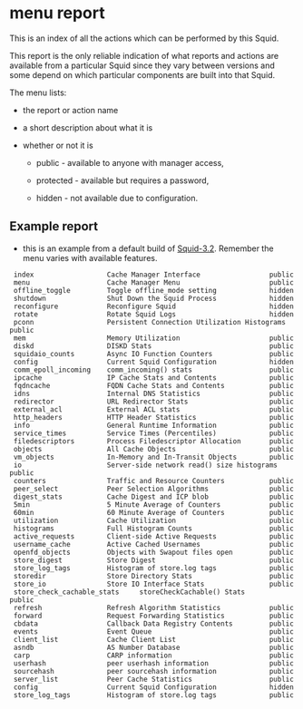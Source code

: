 # menu report

This is an index of all the actions which can be performed by this
Squid.

This report is the only reliable indication of what reports and actions
are available from a particular Squid since they vary between versions
and some depend on which particular components are built into that
Squid.

The menu lists:

  - the report or action name

  - a short description about what it is

  - whether or not it is
    
      - public - available to anyone with manager access,
    
      - protected - available but requires a password,
    
      - hidden - not available due to configuration.

## Example report

  - this is an example from a default build of
    [Squid-3.2](https://wiki.squid-cache.org/action/show/Features/CacheManager/Menu/Squid-3.2#).
    Remember the menu varies with available features.

<!-- end list -->

``` 
 index                  Cache Manager Interface                 public
 menu                   Cache Manager Menu                      public
 offline_toggle         Toggle offline_mode setting             hidden
 shutdown               Shut Down the Squid Process             hidden
 reconfigure            Reconfigure Squid                       hidden
 rotate                 Rotate Squid Logs                       hidden
 pconn                  Persistent Connection Utilization Histograms    public
 mem                    Memory Utilization                      public
 diskd                  DISKD Stats                             public
 squidaio_counts        Async IO Function Counters              public
 config                 Current Squid Configuration             hidden
 comm_epoll_incoming    comm_incoming() stats                   public
 ipcache                IP Cache Stats and Contents             public
 fqdncache              FQDN Cache Stats and Contents           public
 idns                   Internal DNS Statistics                 public
 redirector             URL Redirector Stats                    public
 external_acl           External ACL stats                      public
 http_headers           HTTP Header Statistics                  public
 info                   General Runtime Information             public
 service_times          Service Times (Percentiles)             public
 filedescriptors        Process Filedescriptor Allocation       public
 objects                All Cache Objects                       public
 vm_objects             In-Memory and In-Transit Objects        public
 io                     Server-side network read() size histograms      public
 counters               Traffic and Resource Counters           public
 peer_select            Peer Selection Algorithms               public
 digest_stats           Cache Digest and ICP blob               public
 5min                   5 Minute Average of Counters            public
 60min                  60 Minute Average of Counters           public
 utilization            Cache Utilization                       public
 histograms             Full Histogram Counts                   public
 active_requests        Client-side Active Requests             public
 username_cache         Active Cached Usernames                 public
 openfd_objects         Objects with Swapout files open         public
 store_digest           Store Digest                            public
 store_log_tags         Histogram of store.log tags             public
 storedir               Store Directory Stats                   public
 store_io               Store IO Interface Stats                public
 store_check_cachable_stats     storeCheckCachable() Stats              public
 refresh                Refresh Algorithm Statistics            public
 forward                Request Forwarding Statistics           public
 cbdata                 Callback Data Registry Contents         public
 events                 Event Queue                             public
 client_list            Cache Client List                       public
 asndb                  AS Number Database                      public
 carp                   CARP information                        public
 userhash               peer userhash information               public
 sourcehash             peer sourcehash information             public
 server_list            Peer Cache Statistics                   public
 config                 Current Squid Configuration             hidden
 store_log_tags         Histogram of store.log tags             public
```
